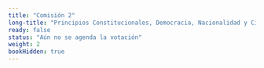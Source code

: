 ```yaml
---
title: "Comisión 2"
long-title: "Principios Constitucionales, Democracia, Nacionalidad y Ciudadanía"
ready: false
status: "Aún no se agenda la votación"
weight: 2
bookHidden: true
---
```


